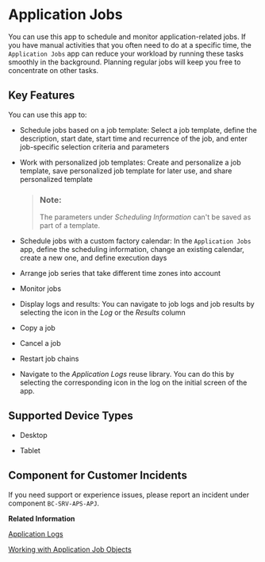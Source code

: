 <!-- loio0837d1ea0b0b4d3892f66e8533b654cb -->

# Application Jobs



You can use this app to schedule and monitor application-related jobs. If you have manual activities that you often need to do at a specific time, the `Application Jobs` app can reduce your workload by running these tasks smoothly in the background. Planning regular jobs will keep you free to concentrate on other tasks.



## Key Features

You can use this app to:



-   Schedule jobs based on a job template: Select a job template, define the description, start date, start time and recurrence of the job, and enter job-specific selection criteria and parameters

-   Work with personalized job templates: Create and personalize a job template, save personalized job template for later use, and share personalized template

    > ### Note:  
    > The parameters under *Scheduling Information* can't be saved as part of a template.

-   Schedule jobs with a custom factory calendar: In the `Application Jobs` app, define the scheduling information, change an existing calendar, create a new one, and define execution days

-   Arrange job series that take different time zones into account

-   Monitor jobs

-   Display logs and results: You can navigate to job logs and job results by selecting the icon in the *Log* or the *Results* column

-   Copy a job

-   Cancel a job

-   Restart job chains

-   Navigate to the *Application Logs* reuse library. You can do this by selecting the corresponding icon in the log on the initial screen of the app.




<a name="loio0837d1ea0b0b4d3892f66e8533b654cb__supported_devices"/>

## Supported Device Types

-   Desktop

-   Tablet




<a name="loio0837d1ea0b0b4d3892f66e8533b654cb__customer_component"/>

## Component for Customer Incidents

If you need support or experience issues, please report an incident under component `BC-SRV-APS-APJ`.

**Related Information**  


[Application Logs](application-logs-091bec9.md "You can use the Application Logs to display and check if any errors occurred during runtime.")

[Working with Application Job Objects](https://help.sap.com/docs/btp/sap-abap-development-user-guide/working-with-application-job-objects)

